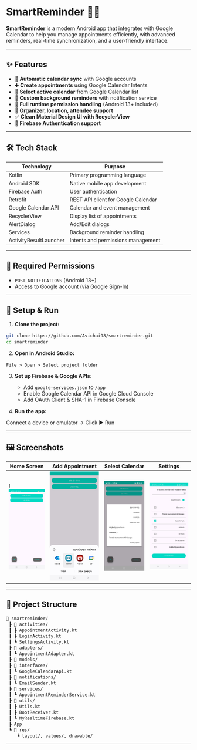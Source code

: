 # SmartReminder 📅🔔

**SmartReminder** is a modern Android app that integrates with Google Calendar to help you manage appointments efficiently, with advanced reminders, real-time synchronization, and a user-friendly interface.

---

## ✨ Features

- 🔄 **Automatic calendar sync** with Google accounts
- ➕ **Create appointments** using Google Calendar Intents
- 📅 **Select active calendar** from Google Calendar list
- 🔔 **Custom background reminders** with notification service
- 🛂 **Full runtime permission handling** (Android 13+ included)
- 👥 **Organizer, location, attendee support**
- ✅ **Clean Material Design UI with RecyclerView**
- 🔐 **Firebase Authentication support**

---

## 🛠️ Tech Stack

| Technology             | Purpose                             |
|------------------------|-------------------------------------|
| Kotlin                 | Primary programming language        |
| Android SDK            | Native mobile app development       |
| Firebase Auth          | User authentication                 |
| Retrofit               | REST API client for Google Calendar |
| Google Calendar API    | Calendar and event management       |
| RecyclerView           | Display list of appointments        |
| AlertDialog            | Add/Edit dialogs                    |
| Services               | Background reminder handling        |
| ActivityResultLauncher | Intents and permissions management  |

---

## 🔐 Required Permissions

- `POST_NOTIFICATIONS` (Android 13+)
- Access to Google account (via Google Sign-In)

---

## 🚀 Setup & Run

1. **Clone the project:**

```bash
git clone https://github.com/Avichai98/smartreminder.git
cd smartreminder
```

2. **Open in Android Studio:**

`File > Open > Select project folder`

3. **Set up Firebase & Google APIs:**
    - Add `google-services.json` to `/app`
    - Enable Google Calendar API in Google Cloud Console
    - Add OAuth Client & SHA-1 in Firebase Console

4. **Run the app:**

Connect a device or emulator → Click ▶️ Run

---

## 🖼️ Screenshots

| Home Screen                                                | Add Appointment                                                             | Select Calendar                                                       | Settings                                                |
|------------------------------------------------------------|-----------------------------------------------------------------------------|-----------------------------------------------------------------------|---------------------------------------------------------|
| !![home_page.jpg](app/src/main/res/drawable/home_page.jpg) | ![create_appointment.jpg](app/src/main/res/drawable/create_appointment.jpg) | ![select_calendar.jpg](app/src/main/res/drawable/select_calendar.jpg) | ![settings.jpg](app/src/main/res/drawable/settings.jpg) |

---

## 📂 Project Structure

```
📁 smartreminder/
 ┣ 📂 activities/
 ┃ ┣ AppointmentActivity.kt
 ┃ ┣ LoginActivity.kt
 ┃ ┗ SettingsActivity.kt
 ┣ 📂 adapters/
 ┃ ┗ AppointmentAdapter.kt
 ┣ 📂 models/
 ┣ 📂 interfaces/
 ┃ ┗ GoogleCalendarApi.kt
 ┣ 📂 notifications/
 ┃ ┗ EmailSender.kt
 ┣ 📂 services/
 ┃ ┗ AppointmentReminderService.kt
 ┣ 📂 utils/
 ┃ ┣ Utils.kt
 ┃ ┣ BootReceiver.kt
 ┃ ┗ MyRealtimeFirebase.kt
 ┣ App
 ┗ 📂 res/
    ┗ layout/, values/, drawable/
```

---